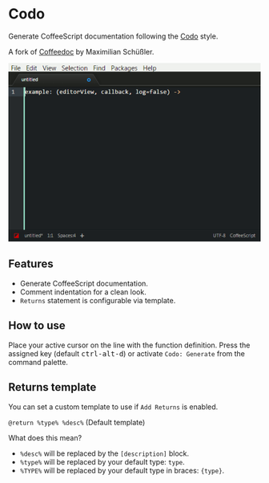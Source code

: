 # Codo

Generate CoffeeScript documentation following the [Codo](https://github.com/coffeedoc/codo) style.

A fork of [Coffeedoc](https://github.com/maschs/coffeedocs) by Maximilian Schüßler.

![codo-generator](/docs/example.gif)

## Features

* Generate CoffeeScript documentation.
* Comment indentation for a clean look.
* `Returns` statement is configurable via template.

## How to use

Place your active cursor on the line with the function definition. Press the assigned key (default <kbd>ctrl-alt-d</kbd>) or activate `Codo: Generate` from the command palette.

## Returns template

You can set a custom template to use if `Add Returns` is enabled.

`@return %type% %desc%` (Default template)

What does this mean?
* `%desc%` will be replaced by the `[description]` block.
* `%type%` will be replaced by your default type: `type`.
* `%TYPE%` will be replaced by your default type in braces: `{type}`.
